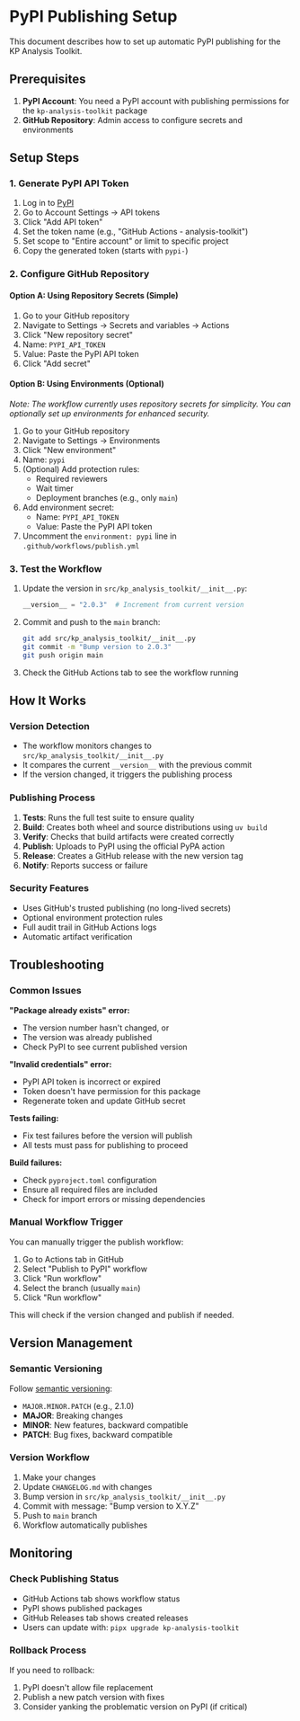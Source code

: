 # PyPI Publishing Setup

This document describes how to set up automatic PyPI publishing for the KP Analysis Toolkit.

## Prerequisites

1. **PyPI Account**: You need a PyPI account with publishing permissions for the `kp-analysis-toolkit` package
2. **GitHub Repository**: Admin access to configure secrets and environments

## Setup Steps

### 1. Generate PyPI API Token

1. Log in to [PyPI](https://pypi.org/)
2. Go to Account Settings → API tokens
3. Click "Add API token"
4. Set the token name (e.g., "GitHub Actions - analysis-toolkit")
5. Set scope to "Entire account" or limit to specific project
6. Copy the generated token (starts with `pypi-`)

### 2. Configure GitHub Repository

#### Option A: Using Repository Secrets (Simple)

1. Go to your GitHub repository
2. Navigate to Settings → Secrets and variables → Actions
3. Click "New repository secret"
4. Name: `PYPI_API_TOKEN`
5. Value: Paste the PyPI API token
6. Click "Add secret"

#### Option B: Using Environments (Optional)

*Note: The workflow currently uses repository secrets for simplicity. You can optionally set up environments for enhanced security.*

1. Go to your GitHub repository
2. Navigate to Settings → Environments
3. Click "New environment"
4. Name: `pypi`
5. (Optional) Add protection rules:
   - Required reviewers
   - Wait timer
   - Deployment branches (e.g., only `main`)
6. Add environment secret:
   - Name: `PYPI_API_TOKEN`
   - Value: Paste the PyPI API token
7. Uncomment the `environment: pypi` line in `.github/workflows/publish.yml`

### 3. Test the Workflow

1. Update the version in `src/kp_analysis_toolkit/__init__.py`:
   ```python
   __version__ = "2.0.3"  # Increment from current version
   ```

2. Commit and push to the `main` branch:
   ```bash
   git add src/kp_analysis_toolkit/__init__.py
   git commit -m "Bump version to 2.0.3"
   git push origin main
   ```

3. Check the GitHub Actions tab to see the workflow running

## How It Works

### Version Detection
- The workflow monitors changes to `src/kp_analysis_toolkit/__init__.py`
- It compares the current `__version__` with the previous commit
- If the version changed, it triggers the publishing process

### Publishing Process
1. **Tests**: Runs the full test suite to ensure quality
2. **Build**: Creates both wheel and source distributions using `uv build`
3. **Verify**: Checks that build artifacts were created correctly
4. **Publish**: Uploads to PyPI using the official PyPA action
5. **Release**: Creates a GitHub release with the new version tag
6. **Notify**: Reports success or failure

### Security Features
- Uses GitHub's trusted publishing (no long-lived secrets)
- Optional environment protection rules
- Full audit trail in GitHub Actions logs
- Automatic artifact verification

## Troubleshooting

### Common Issues

**"Package already exists" error:**
- The version number hasn't changed, or
- The version was already published
- Check PyPI to see current published version

**"Invalid credentials" error:**
- PyPI API token is incorrect or expired
- Token doesn't have permission for this package
- Regenerate token and update GitHub secret

**Tests failing:**
- Fix test failures before the version will publish
- All tests must pass for publishing to proceed

**Build failures:**
- Check `pyproject.toml` configuration
- Ensure all required files are included
- Check for import errors or missing dependencies

### Manual Workflow Trigger

You can manually trigger the publish workflow:

1. Go to Actions tab in GitHub
2. Select "Publish to PyPI" workflow
3. Click "Run workflow"
4. Select the branch (usually `main`)
5. Click "Run workflow"

This will check if the version changed and publish if needed.

## Version Management

### Semantic Versioning
Follow [semantic versioning](https://semver.org/):
- `MAJOR.MINOR.PATCH` (e.g., 2.1.0)
- **MAJOR**: Breaking changes
- **MINOR**: New features, backward compatible
- **PATCH**: Bug fixes, backward compatible

### Version Workflow
1. Make your changes
2. Update `CHANGELOG.md` with changes
3. Bump version in `src/kp_analysis_toolkit/__init__.py`
4. Commit with message: "Bump version to X.Y.Z"
5. Push to `main` branch
6. Workflow automatically publishes

## Monitoring

### Check Publishing Status
- GitHub Actions tab shows workflow status
- PyPI shows published packages
- GitHub Releases tab shows created releases
- Users can update with: `pipx upgrade kp-analysis-toolkit`

### Rollback Process
If you need to rollback:
1. PyPI doesn't allow file replacement
2. Publish a new patch version with fixes
3. Consider yanking the problematic version on PyPI (if critical)
